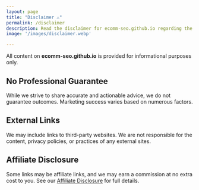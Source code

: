 ```yaml
---
layout: page
title: "Disclaimer ⚠️"
permalink: /disclaimer
description: Read the disclaimer for ecomm-seo.github.io regarding the accuracy of marketing advice and third-party links.
image: '/images/disclaimer.webp'

---
```


All content on **ecomm-seo.github.io** is provided for informational purposes only.

## No Professional Guarantee
While we strive to share accurate and actionable advice, we do not guarantee outcomes. Marketing success varies based on numerous factors.

## External Links
We may include links to third-party websites. We are not responsible for the content, privacy policies, or practices of any external sites.

## Affiliate Disclosure
Some links may be affiliate links, and we may earn a commission at no extra cost to you. See our [Affiliate Disclosure](/affiliate-disclosure) for full details.
